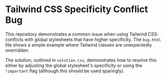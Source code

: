 # Tailwind CSS Specificity Conflict Bug

This repository demonstrates a common issue when using Tailwind CSS: conflicts with global stylesheets that have higher specificity.  The `bug.html` file shows a simple example where Tailwind classes are unexpectedly overridden.

The solution, outlined in `solution.css`, demonstrates how to resolve this either by adjusting the global stylesheet's specificity or using the `!important` flag (although this should be used sparingly).